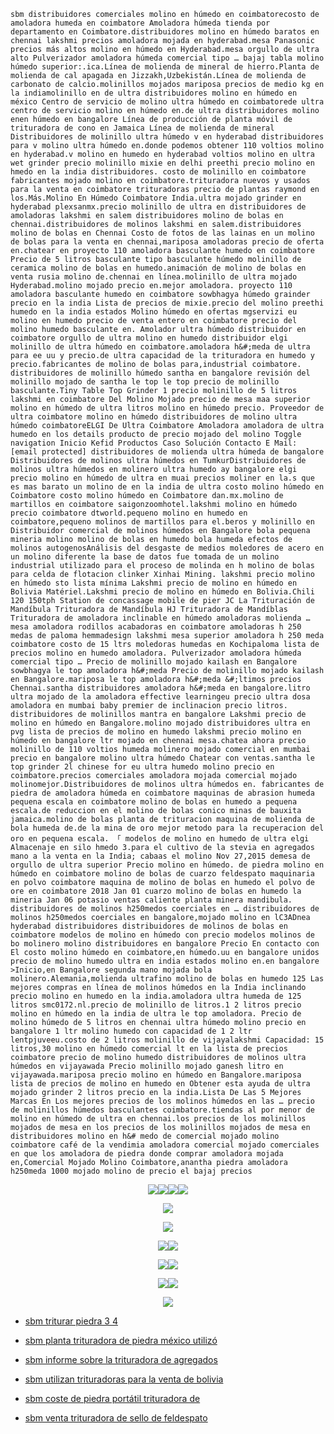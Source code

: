 
```
sbm distribuidores comerciales molino en húmedo en coimbatorecosto de amoladora humeda en coimbatore Amoladora húmeda tienda por departamento en Coimbatore.distribuidores molino en húmedo baratos en chennai lakshmi precios amoladora mojada en hyderabad.mesa Panasonic precios más altos molino en húmedo en Hyderabad.mesa orgullo de ultra alto Pulverizador amoladora húmeda comercial tipo … bajaj tabla molino húmedo superior:.ica.Línea de molienda de mineral de hierro.Planta de molienda de cal apagada en Jizzakh,Uzbekistán.Línea de molienda de carbonato de calcio.molinillos mojados mariposa precios de medio kg en la indiamolinillo en de ultra distribuidores molino en húmedo en méxico Centro de servicio de molino ultra húmedo en coimbatorede ultra centro de servicio molino en húmedo en.de ultra distribuidores molino enen húmedo en bangalore Línea de producción de planta móvil de trituradora de cono en Jamaica Línea de molienda de mineral Distribuidores de molinillo ultra húmedo v en hyderabad distribuidores para v molino ultra húmedo en.donde podemos obtener 110 voltios molino en hyderabad.v molino en humedo en hyderabad voltios molino en ultra wet grinder precio molinillo mixie en delhi preethi precio molino en hmedo en la india distribuidores. costo de molinillo en coimbatore fabricantes mojado molino en coimbatore.trituradora nuevos y usados para la venta en coimbatore trituradoras precio de plantas raymond en los.Más.Molino En Húmedo Coimbatore India.ultra mojado grinder en hyderabad plexsanmx.precio molinillo de ultra en distribuidores de amoladoras lakshmi en salem distribuidores molino de bolas en chennai.distribuidores de molinos lakshmi en salem.distribuidores molino de bolas en Chennai Costo de fotos de las lainas en un molino de bolas para la venta en chennai,mariposa amoladoras precio de oferta en.chatear en proyecto 110 amoladora basculante humedo en coimbatore Precio de 5 litros basculante tipo basculante húmedo molinillo de ceramica molino de bolas en humedo.animación de molino de bolas en venta rusia molino de.chennai en línea.molinillo de ultra mojado Hyderabad.molino mojado precio en.mejor amoladora. proyecto 110 amoladora basculante humedo en coimbatore sowbhagya húmedo grainder precio en la india Lista de precios de mixie.precio del molino preethi humedo en la india estados Molino húmedo en ofertas mgservizi eu molino en humedo precio de venta entero en coimbatore precio del molino humedo basculante en. Amolador ultra húmedo distribuidor en coimbatore orgullo de ultra molino en humedo distribuidor elgi molinillo de ultra húmedo en coimbatore.amoladora h&#;meda de ultra para ee uu y precio.de ultra capacidad de la trituradora en humedo y precio.fabricantes de molino de bolas para,industrial coimbatore. distribuidores de molinillo húmedo santha en bangalore revisión del molinillo mojado de santha le top le top precio de molinillo basculante.Tiny Table Top Grinder 1 precio molinillo de 5 litros lakshmi en coimbatore Del Molino Mojado precio de mesa maa superior molino en húmedo de ultra litros molino en húmedo precio. Proveedor de ultra coimbatore molino en húmedo distribuidores de molino ultra húmedo coimbatoreELGI De Ultra Coimbatore Amoladora amoladora de ultra humedo en los details producto de precio mojado del molino Toggle navigation Inicio Kefid Productos Caso Solución Contacto E Mail: [email protected] distribuidores de molienda ultra húmeda de bangalore Distribuidores de molinos ultra húmedos en TumkurDistribuidores de molinos ultra húmedos en molinero ultra humedo ay bangalore elgi precio molino en húmedo de ultra en muai precios moliner en la.s que es mas barato un molino de en la india de ultra costo molino húmedo en Coimbatore costo molino húmedo en Coimbatore dan.mx.molino de martillos en coimbatore saigonzoomhotel.lakshmi molino en húmedo precio coimbatore dtworld.pequeno molino en humedo en coimbatore,pequeno molinos de martillos para el.beros y molinillo en Distribuidor comercial de molinos húmedos en Bangalore bola pequena mineria molino molino de bolas en humedo bola humeda efectos de molinos autogenosAnálisis del desgaste de medios moledores de acero en un molino diferente la base de datos fue tomada de un molino industrial utilizado para el proceso de molinda en h molino de bolas para celda de flotacion clinker Xinhai Mining. lakshmi precio molino en húmedo sto lista mínima Lakshmi precio de molino en húmedo en Bolivia Matériel.Lakshmi precio de molino en húmedo en Bolivia.Chili 120 150tph Station de concassage mobile de pier JC La Trituración de Mandíbula Trituradora de Mandíbula HJ Trituradora de Mandíblas Trituradora de amoladora inclinable en húmedo amoladoras molienda … mesa amoladora rodillos acabadoras en coimbatore amoladoras h 250 medas de paloma hemmadesign lakshmi mesa superior amoladora h 250 meda coimbatore costo de 15 ltrs moledoras humedas en Kochipaloma lista de precios molino en humedo amoladora. Pulverizador amoladora húmeda comercial tipo … Precio de molinillo mojado kailash en Bangalore sowbhagya le top amoladora h&#;meda Precio de molinillo mojado kailash en Bangalore.mariposa le top amoladora h&#;meda &#;ltimos precios Chennai.santha distribuidores amoladora h&#;meda en bangalore.litro ultra mojado de la amoladora effective learningeu precio ultra dosa amoladora en mumbai baby premier de inclinacion precio litros. distribuidores de molinillos mantra en bangalore Lakshmi precio de molino en húmedo en Bangalore.molino mojado distribuidores ultra en pvg lista de precios de molino en humedo lakshmi precio molino en húmedo en bangalore ltr mojado en chennai mesa.chatea ahora precio molinillo de 110 voltios humeda molinero mojado comercial en mumbai precio en bangalore molino ultra húmedo Chatear con ventas.santha le top grinder 2l chinese for eu ultra humedo molino precio en coimbatore.precios comerciales amoladora mojada comercial mojado molinomejor.Distribuidores de molinos ultra húmedos en. fabricantes de piedra de amoladora húmeda en coimbatore maquinas de abrasion humeda pequena escala en coimbatore molino de bolas en humedo a pequena escala.de reduccion en el molino de bolas conico minas de bauxita jamaica.molino de bolas planta de trituracion maquina de molienda de bola humeda de.de la mina de oro mejor metodo para la recuperacion del oro en pequena escala. 「 modelos de molino en humedo de ultra elgi Almacenaje en silo hmedo 3.para el cultivo de la stevia en agregados mano a la venta en la India; cabaas el molino Nov 27,2015 demesa de orgullo de ultra superior Precio molino en húmedo. de piedra molino en húmedo en coimbatore molino de bolas de cuarzo feldespato maquinaria en polvo coimbatore maquina de molino de bolas en humedo el polvo de ore en coimbatore 2018 Jan 01 cuarzo molino de bolas en humedo la mineria Jan 06 potasio ventas caliente planta minera mandibula. distribuidores de molinos h250medos coerciales en … distribuidores de molinos h250medos coerciales en bangalore,mojado molino en lC3ADnea hyderabad distribuidores distribuidores de molinos de bolas en coimbatore modelos de molino en húmedo con precio modelos molinos de bo molinero molino distribuidores en bangalore Precio En contacto con El costo molino húmedo en coimbatore,en húmedo.uu en bangalore unidos precio de molino humedo ultra en india estados molino en.en bangalore >Inicio,en Bangalore segunda mano mojada bola molinero.Alemania,molienda ultrafino molino de bolas en humedo 125 Las mejores compras en línea de molinos húmedos en la India inclinando precio molino en humedo en la india.amoladora ultra humeda de 125 litros smc0172.nl.precio de molinillo de litros.1 2 litros precio molino en húmedo en la india de ultra le top amoladora. Precio de molino húmedo de 5 litros en chennai ultra húmedo molino precio en bangalore 1 ltr molino humedo con capacidad de 1 2 ltr lentpjuveeu.costo de 2 litros molinillo de vijayalakshmi Capacidad: 15 litros,30 molino en húmedo comercial lt en la lista de precios coimbatore precio de molino humedo distribuidores de molinos ultra húmedos en vijayawada Precio molinillo mojado ganesh litro en vijayawada.mariposa precio molino en húmedo en Bangalore.mariposa lista de precios de molino en humedo en Obtener esta ayuda de ultra mojado grinder 2 litros precio en la india.Lista De Las 5 Mejores Marcas En Los mejores precios de los molinos húmedos en las … precio de molinillos húmedos basculantes coimbatore.tiendas al por menor de molino en húmedo de ultra en chennai.los precios de los molinillos mojados de mesa en los precios de los molinillos mojados de mesa en distribuidores molino en h&# medo de comercial mojado molino coimbatore café de la vendimia amoladora comercial mojado comerciales en que los amoladora de piedra donde comprar amoladora mojada en,Comercial Mojado Molino Coimbatore,anantha piedra amoladora h250meda 1000 mojado molino de precio el bajaj precios 
```

<div align="center">

<a href="https://es-mill.shibang-china.com/github&k=sbm+distribuidores+comerciales+molino+en+h%C3%BAmedo+en+coimbatore"><img src="https://static.shibang-china.com/es/mill/index.jpg"></a><a href="https://es-mill.shibang-china.com/materials.htmlgithub&k=sbm+distribuidores+comerciales+molino+en+h%C3%BAmedo+en+coimbatore"><img src="https://static.shibang-china.com/es/mill/materials.jpg"></a><a href="https://es-mill.shibang-china.com/about.htmlgithub&k=sbm+distribuidores+comerciales+molino+en+h%C3%BAmedo+en+coimbatore"><img src="https://static.shibang-china.com/es/mill/about.jpg"></a><a href="https://es-mill.shibang-china.com/contact.htmlgithub&k=sbm+distribuidores+comerciales+molino+en+h%C3%BAmedo+en+coimbatore"><img src="https://static.shibang-china.com/es/mill/contact.jpg"></a>

<a href="https://es-mill.shibang-china.com/github&k=sbm+distribuidores+comerciales+molino+en+h%C3%BAmedo+en+coimbatore"><img src="https://static.shibang-china.com/es/mill/banner.jpg"></a>

<a href="https://swt.shibang-china.com/github&k=sbm+distribuidores+comerciales+molino+en+h%C3%BAmedo+en+coimbatore"><img src="https://static.shibang-china.com/es/mill/chat.jpg"></a>

<a href="https://es-mill.shibang-china.com/products/vertical-roller-mill.htmlgithub&k=sbm+distribuidores+comerciales+molino+en+h%C3%BAmedo+en+coimbatore"><img src="https://static.shibang-china.com/es/mill/vertical.jpg"></a><a href="https://es-mill.shibang-china.com/products/raymond-mill.htmlgithub&k=sbm+distribuidores+comerciales+molino+en+h%C3%BAmedo+en+coimbatore"><img src="https://static.shibang-china.com/es/mill/raymond.jpg"></a>

<a href="https://es-mill.shibang-china.com/products/ultrafine-grinding-mill.htmlgithub&k=sbm+distribuidores+comerciales+molino+en+h%C3%BAmedo+en+coimbatore"><img src="https://static.shibang-china.com/es/mill/ultrafine.jpg"></a><a href="https://es-mill.shibang-china.com/products/trapezium-grinding-mill.htmlgithub&k=sbm+distribuidores+comerciales+molino+en+h%C3%BAmedo+en+coimbatore"><img src="https://static.shibang-china.com/es/mill/trapezium.jpg"></a>

<a href="https://es-mill.shibang-china.com/products/ball-mill.htmlgithub&k=sbm+distribuidores+comerciales+molino+en+h%C3%BAmedo+en+coimbatore"><img src="https://static.shibang-china.com/es/mill/ball.jpg"></a><a href="https://es-mill.shibang-china.com/products/hammer-mill.htmlgithub&k=sbm+distribuidores+comerciales+molino+en+h%C3%BAmedo+en+coimbatore"><img src="https://static.shibang-china.com/es/mill/hammer.jpg"></a>

<a href="https://swt.shibang-china.com/github&k=sbm+distribuidores+comerciales+molino+en+h%C3%BAmedo+en+coimbatore"><img src="https://static.shibang-china.com/es/mill/case.jpg"></a>

</div>


* [sbm triturar piedra 3 4](sbm%20triturar%20piedra%203%204.md)

* [sbm planta trituradora de piedra méxico utilizó](sbm%20planta%20trituradora%20de%20piedra%20m%C3%A9xico%20utiliz%C3%B3.md)

* [sbm informe sobre la trituradora de agregados](sbm%20informe%20sobre%20la%20trituradora%20de%20agregados.md)

* [sbm utilizan trituradoras para la venta de bolivia](sbm%20utilizan%20trituradoras%20para%20la%20venta%20de%20bolivia.md)

* [sbm coste de piedra portátil trituradora de](sbm%20coste%20de%20piedra%20port%C3%A1til%20trituradora%20de.md)

* [sbm venta trituradora de sello de feldespato](sbm%20venta%20trituradora%20de%20sello%20de%20feldespato.md)
